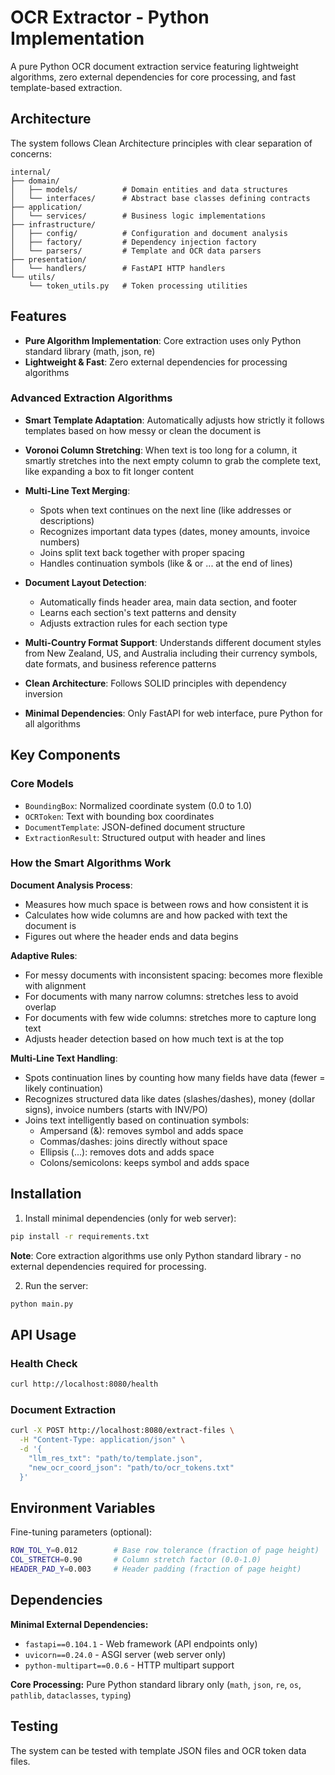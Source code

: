 # OCR Extractor - Python Implementation

A pure Python OCR document extraction service featuring lightweight algorithms, zero external dependencies for core processing, and fast template-based extraction.

## Architecture

The system follows Clean Architecture principles with clear separation of concerns:

```
internal/
├── domain/
│   ├── models/          # Domain entities and data structures
│   └── interfaces/      # Abstract base classes defining contracts
├── application/
│   └── services/        # Business logic implementations
├── infrastructure/
│   ├── config/          # Configuration and document analysis
│   ├── factory/         # Dependency injection factory
│   └── parsers/         # Template and OCR data parsers
├── presentation/
│   └── handlers/        # FastAPI HTTP handlers
└── utils/
    └── token_utils.py   # Token processing utilities
```

## Features

- **Pure Algorithm Implementation**: Core extraction uses only Python standard library (math, json, re)
- **Lightweight & Fast**: Zero external dependencies for processing algorithms

### Advanced Extraction Algorithms

- **Smart Template Adaptation**: Automatically adjusts how strictly it follows templates based on how messy or clean the document is

- **Voronoi Column Stretching**: When text is too long for a column, it smartly stretches into the next empty column to grab the complete text, like expanding a box to fit longer content

- **Multi-Line Text Merging**: 
  - Spots when text continues on the next line (like addresses or descriptions)
  - Recognizes important data types (dates, money amounts, invoice numbers)
  - Joins split text back together with proper spacing
  - Handles continuation symbols (like & or ... at the end of lines)

- **Document Layout Detection**: 
  - Automatically finds header area, main data section, and footer
  - Learns each section's text patterns and density
  - Adjusts extraction rules for each section type

- **Multi-Country Format Support**: Understands different document styles from New Zealand, US, and Australia including their currency symbols, date formats, and business reference patterns

- **Clean Architecture**: Follows SOLID principles with dependency inversion
- **Minimal Dependencies**: Only FastAPI for web interface, pure Python for all algorithms

## Key Components

### Core Models
- `BoundingBox`: Normalized coordinate system (0.0 to 1.0)
- `OCRToken`: Text with bounding box coordinates
- `DocumentTemplate`: JSON-defined document structure
- `ExtractionResult`: Structured output with header and lines

### How the Smart Algorithms Work

**Document Analysis Process**:
- Measures how much space is between rows and how consistent it is
- Calculates how wide columns are and how packed with text the document is
- Figures out where the header ends and data begins

**Adaptive Rules**:
- For messy documents with inconsistent spacing: becomes more flexible with alignment
- For documents with many narrow columns: stretches less to avoid overlap
- For documents with few wide columns: stretches more to capture long text
- Adjusts header detection based on how much text is at the top

**Multi-Line Text Handling**:
- Spots continuation lines by counting how many fields have data (fewer = likely continuation)
- Recognizes structured data like dates (slashes/dashes), money (dollar signs), invoice numbers (starts with INV/PO)
- Joins text intelligently based on continuation symbols:
  - Ampersand (&): removes symbol and adds space
  - Commas/dashes: joins directly without space
  - Ellipsis (...): removes dots and adds space
  - Colons/semicolons: keeps symbol and adds space

## Installation

1. Install minimal dependencies (only for web server):
```bash
pip install -r requirements.txt
```

**Note**: Core extraction algorithms use only Python standard library - no external dependencies required for processing.

2. Run the server:
```bash
python main.py
```

## API Usage

### Health Check
```bash
curl http://localhost:8080/health
```

### Document Extraction
```bash
curl -X POST http://localhost:8080/extract-files \
  -H "Content-Type: application/json" \
  -d '{
    "llm_res_txt": "path/to/template.json",
    "new_ocr_coord_json": "path/to/ocr_tokens.txt"
  }'
```

## Environment Variables

Fine-tuning parameters (optional):
```bash
ROW_TOL_Y=0.012        # Base row tolerance (fraction of page height)
COL_STRETCH=0.90       # Column stretch factor (0.0-1.0)
HEADER_PAD_Y=0.003     # Header padding (fraction of page height)
```

## Dependencies

**Minimal External Dependencies:**
- `fastapi==0.104.1` - Web framework (API endpoints only)
- `uvicorn==0.24.0` - ASGI server (web server only)  
- `python-multipart==0.0.6` - HTTP multipart support

**Core Processing:** Pure Python standard library only (`math`, `json`, `re`, `os`, `pathlib`, `dataclasses`, `typing`)

## Testing

The system can be tested with template JSON files and OCR token data files.